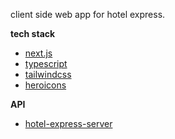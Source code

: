 client side web app for hotel express.

**tech stack**

- [next.js](https://github.com/vercel/next.js)
- [typescript](https://github.com/microsoft/TypeScript/)
- [tailwindcss](https://github.com/tailwindlabs/tailwindcss)
- [heroicons](https://github.com/tailwindlabs/heroicons)

**API**

- [hotel-express-server](https://github.com/ausathdzil/hotel-express-server)
